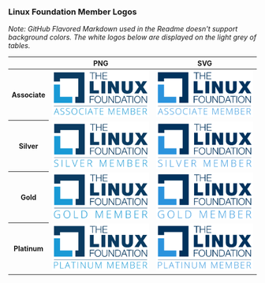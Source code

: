 ### Linux Foundation Member Logos

*Note: GitHub Flavored Markdown used in the Readme doesn't support background colors. The white logos below are displayed on the light grey of tables.*

<table class="logos-table">
    <thead>
        <tr>
            <th></th>
            <th>PNG</th>
            <th>SVG</th>
        </tr>
    </thead>
    <tbody>
        <tr>
            <th>Associate</th>
            <td><a href="associate/lf_mem_asso.png" download><img src="associate/lf_mem_asso.png" width="200"></a></td>
            <td><a href="associate/lf_mem_asso.svg" download><img src="associate/lf_mem_asso.svg" width="200"></a></td>
        </tr>
        <tr>
            <th>Silver</th>
            <td><a href="silver/lf_mem_silv.png" download><img src="silver/lf_mem_silv.png" width="200"></a></td>
            <td><a href="silver/lf_mem_silv.svg" download><img src="silver/lf_mem_silv.svg" width="200"></a></td>
        </tr>
        <tr>
            <th>Gold</th>
            <td><a href="gold/lf_mem_gold.png" download><img src="gold/lf_mem_gold.png" width="200"></a></td>
            <td><a href="gold/lf_mem_gold.svg" download><img src="gold/lf_mem_gold.svg" width="200"></a></td>
        </tr>
        <tr>
            <th>Platinum</th>
            <td><a href="platinum/lf_mem_plat.png" download><img src="platinum/lf_mem_plat.png" width="200"></a></td>
            <td><a href="platinum/lf_mem_plat.svg" download><img src="platinum/lf_mem_plat.svg" width="200"></a></td>
        </tr>
    </tbody>
</table>
